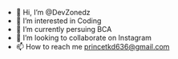 - 👋 Hi, I’m @DevZonedz
- 👀 I’m interested in Coding
- 🌱 I’m currently persuing BCA
- 💞️ I’m looking to collaborate on Instagram
- 📫 How to reach me princetkd636@gmail.com

<!---
DevZonedz/DevZonedz is a ✨ special ✨ repository because its `README.md` (this file) appears on your GitHub profile.
You can click the Preview link to take a look at your changes.
--->
